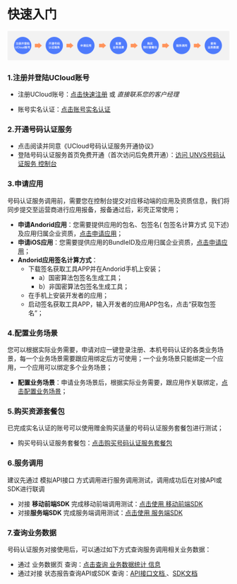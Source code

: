 # 快速入门



![UNVS号码认证服务_快速入门](../images/guide/UNVS号码认证服务_快速入门指南V1.0.png)



### **1.注册并登陆UCloud账号**

- 注册UCloud账号：[点击快速注册](https://passport.ucloud.cn/#register) 或 *直接联系您的客户经理*

- 账号实名认证：[点击账号实名认证](https://console.ucloud.cn/uaccount/authentication)



### **2.开通号码认证服务**

- 点击阅读并同意《UCloud号码认证服务开通协议》
- 登陆号码认证服务首页免费开通（首次访问后免费开通）：[访问 UNVS号码认证服务 控制台](https://console.ucloud.cn/unvs) 



### **3.申请应用**

号码认证服务调用前，需要您在控制台提交对应移动端的应用及资质信息，我们将同步提交至运营商进行应用报备，报备通过后，彩壳正常使用；

- **申请Andorid应用**：您需要提供应用的包名、包签名( 包签名计算方式 见下述)及应用归属企业资质，[点击申请应用](https://console.ucloud.cn/unvs/application)；
- **申请iOS应用**：您需要提供应用的BundleID及应用归属企业资质，[点击申请应用](https://console.ucloud.cn/unvs/application)；
- **Andorid应用签名计算方式**：
  - 下载签名获取工具APP并在Andorid手机上安装；
    - a）国密算法包签名生成工具；
    - b）非国密算法包签名生成工具；
  - 在手机上安装开发者的应用；
  - 启动签名获取工具APP，输入开发者的应用APP包名，点击“获取包签名”；



### **4.配置业务场景**

您可以根据实际业务需要，申请对应一键登录注册、本机号码认证的各类业务场景，每一个业务场景需要跟应用绑定后方可使用；一个业务场景只能绑定一个应用，一个应用可以绑定多个业务场景；

- **配置业务场景**：申请业务场景后，根据实际业务需要，跟应用作关联绑定，[点击配置业务场景](https://console.ucloud.cn/unvs)；



### **5.购买资源套餐包**

已完成实名认证的账号可以使用赠金购买适量的号码认证服务套餐包进行测试；

- 购买号码认证服务套餐包：[点击购买号码认证服务套餐包](https://console.ucloud.cn/unvs) 



### **6.服务调用**

建议先通过 模拟API接口 方式调用进行服务调用测试，调用成功后在对接API或SDK进行联调

- 对接 **移动前端SDK** 完成移动前端调用测试：[点击使用 移动前端SDK ](https://console.ucloud.cn/unvs) 
- 对接**服务端SDK** 完成服务端调用测试：[点击使用 服务端SDK ](https://console.ucloud.cn/unvs) 



### **7.查询业务数据**

号码认证服务对接使用后，可以通过如下方式查询服务调用相关业务数据：

- 通过 业务数据页 查询：[点击查询 业务数据统计 信息](https://console.ucloud.cn/unvs) 
- 通过对接 状态报告查询API或SDK 查询：[API接口文档 ](https://docs.ucloud.cn/usms/api_docs/9001) 、[SDK文档 ](https://console.ucloud.cn/usms/config) 

